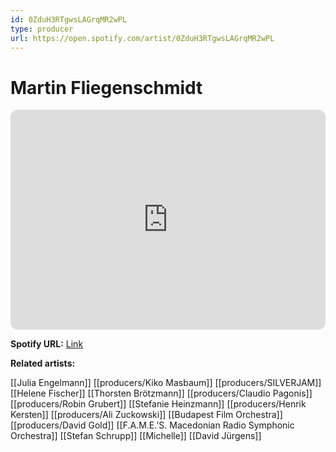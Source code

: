 ```yaml
---
id: 0ZduH3RTgwsLAGrqMR2wPL
type: producer
url: https://open.spotify.com/artist/0ZduH3RTgwsLAGrqMR2wPL
---
```

# Martin Fliegenschmidt

<iframe style="border-radius:12px" src="https://open.spotify.com/embed/artist/0ZduH3RTgwsLAGrqMR2wPL" width="100%" height="352" frameBorder="0" allowfullscreen="" allow="autoplay; clipboard-write; encrypted-media; fullscreen; picture-in-picture" loading="lazy"></iframe>

**Spotify URL:** [Link](https://open.spotify.com/artist/0ZduH3RTgwsLAGrqMR2wPL)

**Related artists:**

[[Julia Engelmann]]
[[producers/Kiko Masbaum]]
[[producers/SILVERJAM]]
[[Helene Fischer]]
[[Thorsten Brötzmann]]
[[producers/Claudio Pagonis]]
[[producers/Robin Grubert]]
[[Stefanie Heinzmann]]
[[producers/Henrik Kersten]]
[[producers/Ali Zuckowski]]
[[Budapest Film Orchestra]]
[[producers/David Gold]]
[[F.A.M.E.'S. Macedonian Radio Symphonic Orchestra]]
[[Stefan Schrupp]]
[[Michelle]]
[[David Jürgens]]
